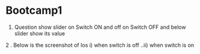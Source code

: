 # Bootcamp1

1. Question show slider on Switch ON and off on Switch OFF and below slider show its value

2 . Below is the screenshot of Ios i) when switch is off ..ii) when switch is on
